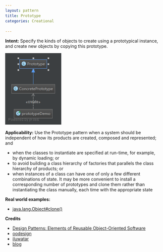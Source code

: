 ```yaml
---
layout: pattern
title: Prototype
categories: Creational

---
```


**Intent:** Specify the kinds of objects to create using a prototypical
instance, and create new objects by copying this prototype.

![alt text](./etc/prototype.png "Prototype")

**Applicability:** Use the Prototype pattern when a system should be independent of how its products are created, composed and represented; and

* when the classes to instantiate are specified at run-time, for example, by dynamic loading; or
* to avoid building a class hierarchy of factories that parallels the class hierarchy of products; or
* when instances of a class can have one of only a few different combinations of state. It may be more convenient to install a corresponding number of prototypes and clone them rather than instantiating the class manually, each time with the appropriate state

**Real world examples:**

* [java.lang.Object#clone()](http://docs.oracle.com/javase/8/docs/api/java/lang/Object.html#clone%28%29)

**Credits**

* [Design Patterns: Elements of Reusable Object-Oriented Software](http://www.amazon.com/Design-Patterns-Elements-Reusable-Object-Oriented/dp/0201633612)
* [oodesign](http://www.oodesign.com/prototype-pattern.html)
* [iluwatar](https://github.com/iluwatar/java-design-patterns/tree/master/prototype)
* [blog](http://blog.csdn.net/jason0539/article/details/23158081)
